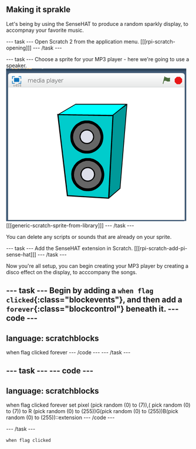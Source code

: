## Making it sprakle

Let's being by using the SenseHAT to produce a random sparkly display, to accompnay your favorite music.

--- task ---
Open Scratch 2 from the application menu.
[[[rpi-scratch-opening]]]
--- /task ---

--- task ---
Choose a sprite for your MP3 player - here we're going to use a speaker.
![speaker](images/speaker.png)
[[[generic-scratch-sprite-from-library]]]
--- /task ---

You can delete any scripts or sounds that are already on your sprite.

--- task ---
Add the SenseHAT extension in Scratch.
[[[rpi-scratch-add-pi-sense-hat]]]
--- /task ---

Now you're all setup, you can begin creating your MP3 player by creating a disco effect on the display, to acccompany the songs.

--- task ---
Begin by adding a `when flag clicked`{:class="blockevents"}, and then add a `forever`{:class="blockcontrol"} beneath it.
--- code ---
---
language: scratchblocks
---
when flag clicked
forever
--- /code ---
--- /task ---

--- task ---
--- code ---
---
language: scratchblocks
---
when flag clicked
forever
set pixel (pick random (0) to (7)),( pick random (0) to (7)) to R (pick random (0) to (255))G(pick random (0) to (255))B(pick random (0) to (255))::extension
--- /code ---

--- /task ---

```scratch
when flag clicked
```
